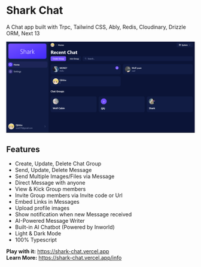 # Shark Chat

A Chat app built with Trpc, Tailwind CSS, Ably, Redis, Cloudinary, Drizzle ORM, Next 13

![preview](./document/screen_shot.png)

## Features

-   Create, Update, Delete Chat Group
-   Send, Update, Delete Message
-   Send Multiple Images/Files via Message
-   Direct Message with anyone
-   View & Kick Group members
-   Invite Group members via Invite code or Url
-   Embed Links in Messages
-   Upload profile images
-   Show notification when new Message received
-   AI-Powered Message Writer
-   Built-in AI Chatbot (Powered by Inworld)
-   Light & Dark Mode
-   100% Typescript

**Play with it:** https://shark-chat.vercel.app
<br />
**Learn More:** https://shark-chat.vercel.app/info
